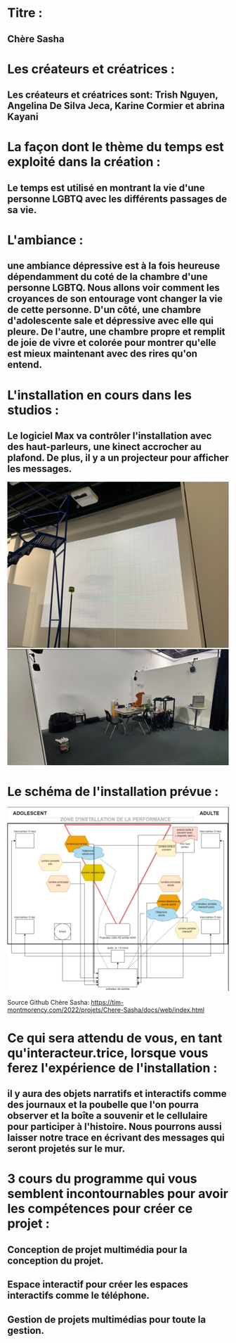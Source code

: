 # Titre : 
## Chère Sasha

# Les créateurs et créatrices : 
## Les créateurs et créatrices sont: Trish Nguyen, Angelina De Silva Jeca, Karine Cormier et abrina Kayani

# La façon dont le thème du temps est exploité dans la création :
## Le temps est utilisé en montrant la vie d'une personne LGBTQ avec les différents passages de sa vie.


# L'ambiance :
## une ambiance dépressive est à la fois heureuse dépendamment du coté de la chambre d'une personne LGBTQ. Nous allons voir comment les croyances de son entourage vont changer la vie de cette personne. D'un côté, une chambre d'adolescente sale et dépressive avec elle qui pleure. De l'autre, une chambre propre et remplit de joie de vivre et colorée pour montrer qu'elle est mieux maintenant avec des rires qu'on entend.

# L'installation en cours dans les studios :
## Le logiciel Max va contrôler l'installation avec des haut-parleurs, une kinect accrocher au plafond. De plus, il y a un projecteur pour afficher les messages.
![sacha_projecteur](../Medias/Photos/Chere_sacha_projecteur.PNG)
![sacha_installatio](../Medias/Photos/Chere_sacha_installation.PNG)

# Le schéma de l'installation prévue :
![sacha_installatio](../Medias/Photos/Chere_sacha_plantation.PNG)

Source Github Chère Sasha: https://tim-montmorency.com/2022/projets/Chere-Sasha/docs/web/index.html


# Ce qui sera attendu de vous, en tant qu'interacteur.trice, lorsque vous ferez l'expérience de l'installation :

## il y aura des objets narratifs et interactifs comme des journaux et la poubelle que l'on pourra observer et la boîte a souvenir et le cellulaire pour participer à l'histoire. Nous pourrons aussi laisser notre trace en écrivant des messages qui seront projetés sur le mur.

# 3 cours du programme qui vous semblent incontournables pour avoir les compétences pour créer ce projet :
## Conception de projet multimédia pour la conception du projet.
## Espace interactif pour créer les espaces interactifs comme le téléphone.
## Gestion de projets multimédias pour toute la gestion.
